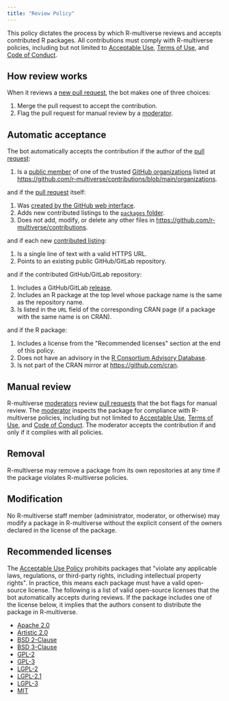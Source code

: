 ```yaml
---
title: "Review Policy"
---
```


This policy dictates the process by which R-multiverse reviews and accepts contributed R packages.
All contributions must comply with R-multiverse policies, including but not limited to [Acceptable Use](aup.md), [Terms of Use](terms.md), and [Code of Conduct](conduct.md).

## How review works

When it reviews a [new pull request](https://github.com/r-multiverse/contributions/pulls), the bot makes one of three choices:

1. Merge the pull request to accept the contribution.
2. Flag the pull request for manual review by a [moderator](governance.md#moderator).

## Automatic acceptance

The bot automatically accepts the contribution if the author of the [pull request](https://github.com/r-multiverse/contributions/pulls):

1. Is a [public member](https://docs.github.com/en/account-and-profile/setting-up-and-managing-your-personal-account-on-github/managing-your-membership-in-organizations/publicizing-or-hiding-organization-membership) of one of the trusted [GitHub organizations](https://docs.github.com/en/organizations/collaborating-with-groups-in-organizations/about-organizations) listed at <https://github.com/r-multiverse/contributions/blob/main/organizations>.

and if the [pull request](https://github.com/r-multiverse/contributions/pulls) itself:

1. Was [created by the GitHub web interface](contributors.md).
1. Adds new contributed listings to the [`packages` folder](https://github.com/r-multiverse/contributions/tree/main/packages).
1. Does not add, modify, or delete any other files in <https://github.com/r-multiverse/contributions>.

and if each new [contributed listing](https://github.com/r-multiverse/contributions/tree/main/packages):

1. Is a single line of text with a valid HTTPS URL.
1. Points to an existing public GitHub/GitLab repository.

and if the contributed GitHub/GitLab repository:

1. Includes a GitHub/GitLab [release](https://docs.github.com/en/repositories/releasing-projects-on-github/about-releases).
1. Includes an R package at the top level whose package name is the same as the repository name.
1. Is listed in the `URL` field of the corresponding CRAN page (if a package with the same name is on CRAN).

and if the R package:

1. Includes a license from the "Recommended licenses" section at the end of this policy.
1. Does not have an advisory in the [R Consortium Advisory Database](https://github.com/RConsortium/r-advisory-database).
1. Is not part of the CRAN mirror at <https://github.com/cran>.

## Manual review

R-multiverse [moderators](governance.md#moderator) review [pull requests](https://github.com/r-multiverse/contributions/pulls) that the bot flags for manual review.
The [moderator](governance.md#moderator) inspects the package for compliance with R-multiverse policies, including but not limited to [Acceptable Use](aup.md), [Terms of Use](terms.md), and [Code of Conduct](conduct.md).
The moderator accepts the contribution if and only if it complies with all policies.

## Removal

R-multiverse may remove a package from its own repositories at any time if the package violates R-multiverse policies.

## Modification

No R-multiverse staff member (administrator, moderator, or otherwise) may modify a package in R-multiverse without the explicit consent of the owners declared in the license of the package.

## Recommended licenses

The [Acceptable Use Policy](aup.md) prohibits packages that "violate any applicable laws, regulations, or third-party rights, including intellectual property rights".
In practice, this means each package must have a valid open-source license.
The following is a list of valid open-source licenses that the bot automatically accepts during reviews.
If the package includes one of the license below, it implies that the authors consent to distribute the package in R-multiverse.

* [Apache 2.0](https://opensource.org/license/apache-2-0)
* [Artistic 2.0](https://opensource.org/license/artistic-2-0)
* [BSD 2-Clause](https://opensource.org/license/bsd-2-clause)
* [BSD 3-Clause](https://opensource.org/license/bsd-3-clause)
* [GPL-2](https://opensource.org/license/gpl-2-0)
* [GPL-3](https://opensource.org/license/gpl-3-0)
* [LGPL-2](https://opensource.org/license/lgpl-2-0)
* [LGPL-2.1](https://opensource.org/license/lgpl-2-1)
* [LGPL-3](https://opensource.org/license/lgpl-3-0)
* [MIT](https://opensource.org/license/mit)
